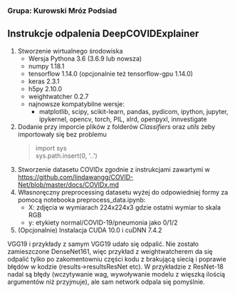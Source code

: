 ### Grupa: Kurowski Mróz Podsiad

## Instrukcje odpalenia DeepCOVIDExplainer

1. Stworzenie wirtualnego środowiska
	- Wersja Pythona 3.6 (3.6.9 lub nowsza)
	- numpy 1.18.1
	- tensorflow 1.14.0 (opcjonalnie też tensorflow-gpu 1.14.0)
	- keras 2.3.1
	- h5py 2.10.0
	- weightwatcher 0.2.7
	- najnowsze kompatybilne wersje: 
		- matplotlib, scipy, scikit-learn, pandas, pydicom, ipython, jupyter, ipykernel, opencv, torch, PIL, xlrd, openpyxl, innvestigate
2. Dodanie przy imporcie plików z folderów *Classifiers* oraz *utils* żeby importowały się bez problemu
	> import sys  
	> sys.path.insert(0, '..')
3. Stworzenie datasetu COVIDx zgodnie z instrukcjami zawartymi w https://github.com/lindawangg/COVID-Net/blob/master/docs/COVIDx.md
4. Własnoręczny preprocessing datasetu wyżej do odpowiedniej formy za pomocą notebooka preprocess_data.ipynb:
	- X: zdjęcia w wymiarach 224x224x3 gdzie ostatni wymiar to skala RGB
	- y: etykiety normal/COVID-19/pneumonia jako 0/1/2
5. (Opcjonalnie) Instalacja CUDA 10.0 i cuDNN 7.4.2

<!--- Notebook z kodem: https://nbviewer.jupyter.org/github/z-mrozu/2021L-WB-DL-1/blob/main/KurowskiMrozPodsiad/preprocess-data.ipynb  --->
VGG19 i przykłady z samym VGG19 udało się odpalić. Nie zostało zamieszczone DenseNet161, więc przykład z weightwatcherem da się odpalić tylko po zakomentowniu części kodu z brakującą siecią i poprawie błędów w kodzie (results->resultsResNet etc). W przykładzie z ResNet-18 nadal są błędy (wczytywanie wag, wywoływanie modelu z więszką ilością argumentów niż przyjmuje), ale sam network odpala się pomyślnie. 
